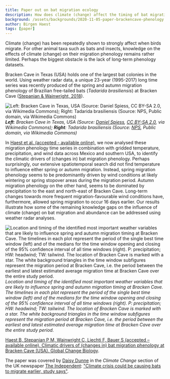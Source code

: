 ```yaml
---
title: Paper out on bat migration ecology
description: How does climate (change) affect the timing of bat migration at Bracken Cave (USA)?
background: /assets/backgrounds/2020-11-05-paper-brackencave-phenology.jpg
author: Birgen Haest
tags: [paper]
---
```


Climate (change) has been repeatedly shown to strongly affect when birds migrate. For other animal taxa such as bats and insects, knowledge on the effects of climate (change) on their migration phenology remains rather limited. Perhaps the biggest obstacle is the lack of long-term phenology datasets. 

Bracken Cave in Texas (USA) holds one of the largest bat colonies in the world. Using weather radar data, a unique 23-year (1995-2017) long time series was recently produced of the spring and autumn migration phenology of Brazilian free-tailed bats (*Tadarida brasiliensis*) at Bracken Cave ([Stepanian & Wainwright, 2018](https://doi.org/10.1111/gcb.14051)).

![Left: Bracken Cave in Texas, USA (Source: Daniel Spiess, CC BY-SA 2.0, via Wikimedia Commons); Right: Tadarida brasiliensis (Source: NPS, Public domain, via Wikimedia Commons)](/assets/images/2020-11-05-paper-brackencave-phenology-caveandbats.jpg)
_**Left**: Bracken Cave in Texas, USA (Source: [Daniel Spiess](https://commons.wikimedia.org/wiki/File:Bracken_Cave_Bats.jpg), [CC BY-SA 2.0](https://creativecommons.org/licenses/by-sa/2.0), via Wikimedia Commons); **Right**: Tadarida brasiliensis (Source: [NPS](https://commons.wikimedia.org/wiki/File:Tadarida_brasiliensis.jpg), Public domain, via Wikimedia Commons)_

In [Haest et al. (accepted - available online)](https://doi.org/10.1111/gcb.15433), we now analysed these migration phenology time series in combination with gridded temperature, precipitation, and wind data across Mexico and southern USA, to identify the climatic drivers of (changes in) bat migration phenology. Perhaps surprisingly, our extensive spatiotemporal search did not find temperature to influence either spring or autumn migration. Instead, spring migration phenology seems to be predominantly driven by wind conditions at likely wintering or spring stopover areas during the migration period. Autumn migration phenology on the other hand, seems to be dominated by precipitation to the east and north-east of Bracken Cave. Long-term changes towards more frequent migration-favourable wind conditions have, furthermore, allowed spring migration to occur 16 days earlier. Our results illustrate how some of the remaining knowledge gaps on the influence of climate (change) on bat migration and abundance can be addressed using weather radar analyses.  

![Location and timing of the identified most important weather variables that are likely to influence spring and autumn migration timing at Bracken Cave. The timelines in each plot represent the period of the single best time window (left) and of the medians for the time window opening and closing of the 95% confidence interval of all time windows (right). P: precipitation; HW: headwind; TW: tailwind. The location of Bracken Cave is marked with a star. The white background triangles in the time window subfigures represent the migration period at Bracken Cave, i.e. the period between the earliest and latest estimated average migration time at Bracken Cave over the entire study period.](/assets/images/2020-11-05-paper-brackencave-phenology-resultsmap.jpg)
_Location and timing of the identified most important weather variables that are likely to influence spring and autumn migration timing at Bracken Cave. The timelines in each plot represent the period of the single best time window (left) and of the medians for the time window opening and closing of the 95% confidence interval of all time windows (right). P: precipitation; HW: headwind; TW: tailwind. The location of Bracken Cave is marked with a star. The white background triangles in the time window subfigures represent the migration period at Bracken Cave, i.e. the period between the earliest and latest estimated average migration time at Bracken Cave over the entire study period._

[Haest B, Stepanian P M, Wainwright C, Liechti F, Bauer S (accepted – available online). Climatic drivers of (changes in) bat migration phenology at Bracken Cave (USA). Global Change Biology](https://doi.org/10.1111/gcb.15433).

The paper was covered by [Daisy Dunne](https://www.independent.co.uk/author/daisy-dunne) in the _Climate Change_ section of the UK newspaper [The Independent](https://www.independent.co.uk/): ["Climate crisis could be causing bats to migrate earlier, study says"](https://www.independent.co.uk/environment/climate-change/bat-migration-climate-change-us-b1722435.html).